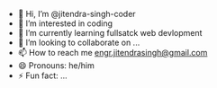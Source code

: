 - 👋 Hi, I’m @jitendra-singh-coder
- 👀 I’m interested in coding
- 🌱 I’m currently learning fullsatck web devlopment
- 💞️ I’m looking to collaborate on ...
- 📫 How to reach me engr.jitendrasingh@gmail.com
- 😄 Pronouns: he/him
- ⚡ Fun fact: ...

<!---
jitendra-singh-coder/jitendra-singh-coder is a ✨ special ✨ repository because its `README.md` (this file) appears on your GitHub profile.
You can click the Preview link to take a look at your changes.
--->
